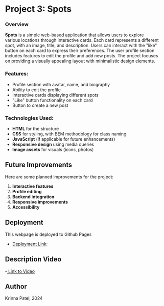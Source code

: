 # Project 3: Spots

### Overview

**Spots** is a simple web-based application that allows users to explore various locations through interactive cards. Each card represents a different spot, with an image, title, and description. Users can interact with the "like" button on each card to express their preferences. The user profile section includes features to edit the profile and add new posts. The project focuses on providing a visually appealing layout with minimalistic design elements.

### Features:

- Profile section with avatar, name, and biography
- Ability to edit the profile
- Interactive cards displaying different spots
- "Like" button functionality on each card
- Button to create a new post

### Technologies Used:

- **HTML** for the structure
- **CSS** for styling, with BEM methodology for class naming
- **JavaScript** (if applicable for future enhancements)
- **Responsive design** using media queries
- **Image assets** for visuals (icons, photos)

## Future Improvements

Here are some planned improvements for the project:

1. **Interactive features**
2. **Profile editing**
3. **Backend integration**
4. **Responsive improvements**
5. **Accessibility**

## Deployment

This webpage is deployed to Github Pages

- [Deployment Link](https://krinna21.github.io/se_project_spotss/):

## Description Video

-[ Link to Video](https://www.loom.com/share/7831014116214bb2b3ac8115d0432f36?sid=4956b3d1-2073-40c5-b52c-4e50b9d35b07)

## Author

Krinna Patel, 2024
